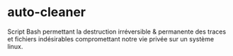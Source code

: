 # auto-cleaner
Script Bash permettant la destruction irréversible &amp; permanente des traces et fichiers indésirables compromettant notre vie privée sur un système linux.
